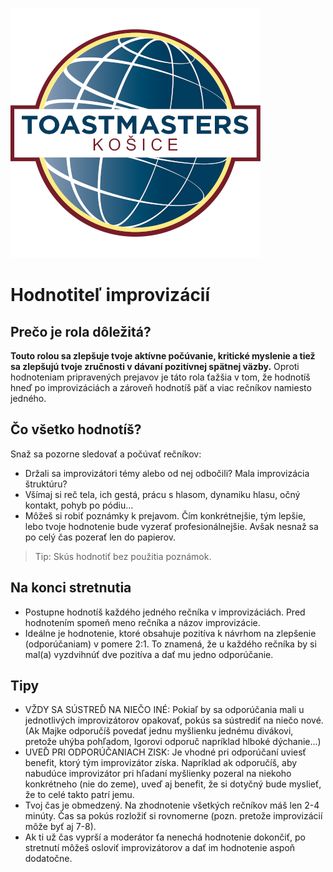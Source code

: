 ![alt text][logo]

# Hodnotiteľ improvizácií

## Prečo je rola dôležitá?
**Touto rolou sa zlepšuje tvoje aktívne počúvanie, kritické myslenie a tiež sa zlepšujú tvoje zručnosti v dávaní pozitívnej spätnej väzby.** Oproti hodnoteniam pripravených prejavov je táto rola ťažšia v tom, že hodnotíš hneď po improvizáciách a zároveň hodnotíš päť a viac rečníkov namiesto jedného.

## Čo všetko hodnotíš?
Snaž sa pozorne sledovať a počúvať rečníkov:
- Držali sa improvizátori témy alebo od nej odbočili? Mala improvizácia štruktúru?
- Všímaj si reč tela, ich gestá, prácu s hlasom, dynamiku hlasu, očný kontakt, pohyb po pódiu...
- Môžeš si robiť poznámky k prejavom. Čím konkrétnejšie, tým lepšie, lebo tvoje hodnotenie bude vyzerať profesionálnejšie. Avšak nesnaž sa po celý čas pozerať len do papierov.

> Tip: Skús hodnotiť bez použitia poznámok.

## Na konci stretnutia
- Postupne hodnotíš každého jedného rečníka v improvizáciách. Pred hodnotením spomeň meno rečníka a názov improvizácie.
- Ideálne je hodnotenie, ktoré obsahuje pozitíva k návrhom na zlepšenie (odporúčaniam) v pomere 2:1. To znamená, že u každého rečníka by si mal(a) vyzdvihnúť dve pozitíva a dať mu jedno odporúčanie.

## Tipy
- VŽDY SA SÚSTREĎ NA NIEČO INÉ: Pokiaľ by sa odporúčania mali u jednotlivých improvizátorov opakovať, pokús sa sústrediť na niečo nové. (Ak Majke odporučíš povedať jednu myšlienku jednému divákovi, pretože uhýba pohľadom, Igorovi odporuč napríklad hlboké dýchanie...)
- UVEĎ PRI ODPORÚČANIACH ZISK: Je vhodné pri odporúčaní uviesť benefit, ktorý tým improvizátor získa. Napríklad ak odporučíš, aby nabudúce improvizátor pri hľadaní myšlienky pozeral na niekoho konkrétneho (nie do zeme), uveď aj benefit, že si dotyčný bude myslieť, že to celé takto patrí jemu.
- Tvoj čas je obmedzený. Na zhodnotenie všetkých rečníkov máš len 2-4 minúty. Čas sa pokús rozložiť si rovnomerne (pozn. pretože improvizácií môže byť aj 7-8).
- Ak ti už čas vyprší a moderátor ťa nenechá hodnotenie dokončiť, po stretnutí môžeš osloviť improvizátorov a dať im hodnotenie aspoň dodatočne. 

[logo]: https://github.com/toastmasters-kosice/graficke-podklady/raw/master/Log%C3%A1/%C5%A0tandardn%C3%A9%20zmen%C5%A1en%C3%A9%20logo%20TMKE.png "Logo Toastmasters Košice"
